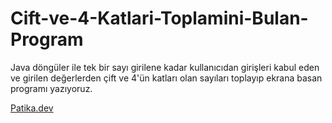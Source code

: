 # Cift-ve-4-Katlari-Toplamini-Bulan-Program
Java döngüler ile tek bir sayı girilene kadar kullanıcıdan girişleri kabul eden ve girilen değerlerden çift ve 4'ün katları olan sayıları toplayıp ekrana basan programı yazıyoruz.

[Patika.dev](https://www.patika.dev/tr)